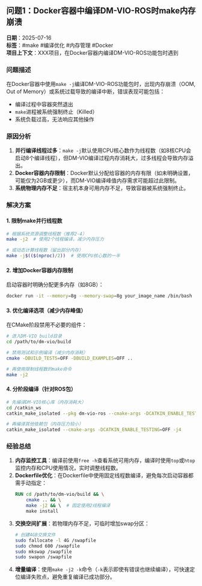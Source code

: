 ## 问题1：Docker容器中编译DM-VIO-ROS时make内存崩溃

**日期**：2025-07-16  
**标签**：#make #编译优化 #内存管理 #Docker  
**项目上下文**：XXX项目，在Docker容器内编译DM-VIO-ROS功能包时遇到


### 问题描述
在Docker容器中使用`make -j`编译DM-VIO-ROS功能包时，出现内存崩溃（OOM, Out of Memory）或系统过载导致的编译中断，错误表现可能包括：
- 编译过程中容器突然退出
- `make`进程被系统强制终止（Killed）
- 系统负载过高，无法响应其他操作


### 原因分析
1. **并行编译线程过多**：`make -j`默认使用CPU核心数作为线程数（如8核CPU会启动8个编译线程），但DM-VIO编译过程内存消耗大，过多线程会导致内存溢出。
2. **Docker容器内存限制**：Docker默认分配给容器的内存有限（如未明确设置，可能仅为2GB或更少），而DM-VIO编译峰值内存需求可能超过此限制。
3. **系统物理内存不足**：宿主机本身可用内存不足，导致容器被系统强制终止。


### 解决方案
#### 1. 限制make并行线程数
```bash
# 根据系统资源调整线程数（推荐2-4）
make -j2  # 使用2个线程编译，减少内存压力

# 或动态计算线程数（留出部分内存）
make -j$(($(nproc)/2))  # 使用CPU核心数的一半
```

#### 2. 增加Docker容器内存限制
启动容器时明确分配更多内存（如8GB）：
```bash
docker run -it --memory=8g --memory-swap=8g your_image_name /bin/bash
```

#### 3. 优化编译选项（减少内存峰值）
在CMake阶段禁用不必要的组件：
```bash
# 进入DM-VIO build目录
cd /path/to/dm-vio/build

# 禁用测试和示例编译（减少内存消耗）
cmake -DBUILD_TESTS=OFF -DBUILD_EXAMPLES=OFF ..

# 再使用限制线程数的make命令
make -j2
```

#### 4. 分阶段编译（针对ROS包）
```bash
# 先编译DM-VIO核心库（内存消耗大）
cd /catkin_ws
catkin_make_isolated --pkg dm-vio-ros --cmake-args -DCATKIN_ENABLE_TESTING=OFF -j2

# 再编译其他依赖包（内存压力较小）
catkin_make_isolated --cmake-args -DCATKIN_ENABLE_TESTING=OFF -j4
```


### 经验总结
1. **内存监控工具**：编译前使用`free -h`查看系统可用内存，编译时使用`top`或`htop`监控内存和CPU使用情况，实时调整线程数。
2. **Dockerfile优化**：在Dockerfile中使用固定线程数编译，避免每次启动容器都需手动指定：
   ```dockerfile
   RUN cd /path/to/dm-vio/build && \
       cmake .. && \
       make -j2 && \  # 固定使用2线程编译
       make install
   ```
3. **交换空间扩展**：若物理内存不足，可临时增加swap分区：
   ```bash
   # 创建4GB交换文件
   sudo fallocate -l 4G /swapfile
   sudo chmod 600 /swapfile
   sudo mkswap /swapfile
   sudo swapon /swapfile
   ```
4. **增量编译**：使用`make -j2 -k`命令（`-k`表示即使有错误也继续编译），可快速定位编译失败点，避免重复编译已成功部分。